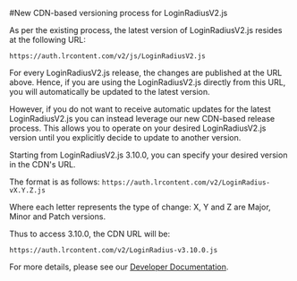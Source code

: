 #New CDN-based versioning process for LoginRadiusV2.js

As per the existing process, the latest version of LoginRadiusV2.js resides at the following URL:

`https://auth.lrcontent.com/v2/js/LoginRadiusV2.js`

For every LoginRadiusV2.js release, the changes are published at the URL above. Hence, if you are using the LoginRadiusV2.js directly from this URL, you will automatically be updated to the latest version. 
 
However, if you do not want to receive automatic updates for the latest LoginRadiusV2.js you can instead leverage our new CDN-based release process. This allows you to operate on your desired LoginRadiusV2.js version until you explicitly decide to update to another version.

Starting from LoginRadiusV2.js 3.10.0, you can specify your desired version in the CDN's URL. 

The format is as follows:
`https://auth.lrcontent.com/v2/LoginRadius-vX.Y.Z.js`

Where each letter represents the type of change: X, Y and Z are Major, Minor and Patch versions.

Thus to access 3.10.0, the CDN URL will be:

`https://auth.lrcontent.com/v2/LoginRadius-v3.10.0.js`

For more details, please see our [Developer Documentation](https://www.loginradius.com/legacy/docs/api/v2/deployment/js-libraries/getting-started/#installation1).
